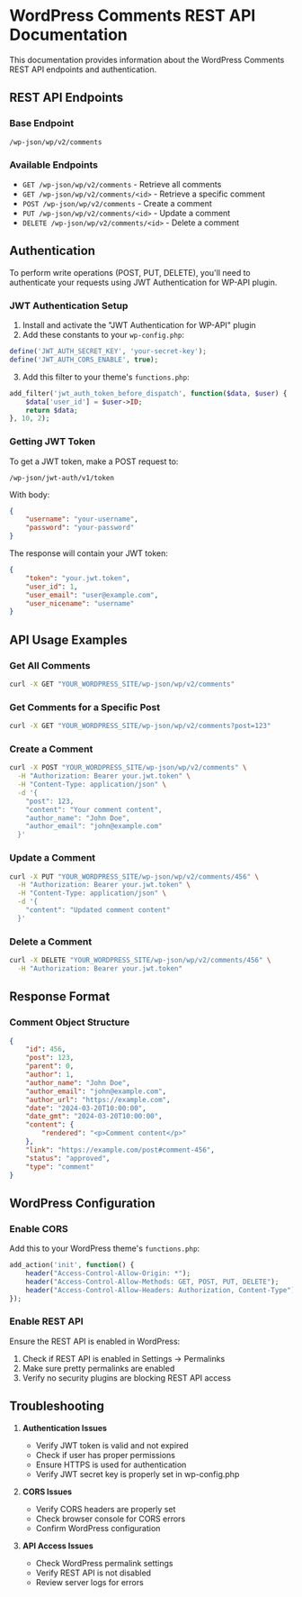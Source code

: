 # WordPress Comments REST API Documentation

This documentation provides information about the WordPress Comments REST API endpoints and authentication.

## REST API Endpoints

### Base Endpoint
```
/wp-json/wp/v2/comments
```

### Available Endpoints

- `GET /wp-json/wp/v2/comments` - Retrieve all comments
- `GET /wp-json/wp/v2/comments/<id>` - Retrieve a specific comment
- `POST /wp-json/wp/v2/comments` - Create a comment
- `PUT /wp-json/wp/v2/comments/<id>` - Update a comment
- `DELETE /wp-json/wp/v2/comments/<id>` - Delete a comment

## Authentication

To perform write operations (POST, PUT, DELETE), you'll need to authenticate your requests using JWT Authentication for WP-API plugin.

### JWT Authentication Setup

1. Install and activate the "JWT Authentication for WP-API" plugin
2. Add these constants to your `wp-config.php`:
```php
define('JWT_AUTH_SECRET_KEY', 'your-secret-key');
define('JWT_AUTH_CORS_ENABLE', true);
```

3. Add this filter to your theme's `functions.php`:
```php
add_filter('jwt_auth_token_before_dispatch', function($data, $user) {
    $data['user_id'] = $user->ID;
    return $data;
}, 10, 2);
```

### Getting JWT Token

To get a JWT token, make a POST request to:
```
/wp-json/jwt-auth/v1/token
```

With body:
```json
{
    "username": "your-username",
    "password": "your-password"
}
```

The response will contain your JWT token:
```json
{
    "token": "your.jwt.token",
    "user_id": 1,
    "user_email": "user@example.com",
    "user_nicename": "username"
}
```

## API Usage Examples

### Get All Comments
```bash
curl -X GET "YOUR_WORDPRESS_SITE/wp-json/wp/v2/comments"
```

### Get Comments for a Specific Post
```bash
curl -X GET "YOUR_WORDPRESS_SITE/wp-json/wp/v2/comments?post=123"
```

### Create a Comment
```bash
curl -X POST "YOUR_WORDPRESS_SITE/wp-json/wp/v2/comments" \
  -H "Authorization: Bearer your.jwt.token" \
  -H "Content-Type: application/json" \
  -d '{
    "post": 123,
    "content": "Your comment content",
    "author_name": "John Doe",
    "author_email": "john@example.com"
  }'
```

### Update a Comment
```bash
curl -X PUT "YOUR_WORDPRESS_SITE/wp-json/wp/v2/comments/456" \
  -H "Authorization: Bearer your.jwt.token" \
  -H "Content-Type: application/json" \
  -d '{
    "content": "Updated comment content"
  }'
```

### Delete a Comment
```bash
curl -X DELETE "YOUR_WORDPRESS_SITE/wp-json/wp/v2/comments/456" \
  -H "Authorization: Bearer your.jwt.token"
```

## Response Format

### Comment Object Structure
```json
{
    "id": 456,
    "post": 123,
    "parent": 0,
    "author": 1,
    "author_name": "John Doe",
    "author_email": "john@example.com",
    "author_url": "https://example.com",
    "date": "2024-03-20T10:00:00",
    "date_gmt": "2024-03-20T10:00:00",
    "content": {
        "rendered": "<p>Comment content</p>"
    },
    "link": "https://example.com/post#comment-456",
    "status": "approved",
    "type": "comment"
}
```

## WordPress Configuration

### Enable CORS
Add this to your WordPress theme's `functions.php`:

```php
add_action('init', function() {
    header("Access-Control-Allow-Origin: *");
    header("Access-Control-Allow-Methods: GET, POST, PUT, DELETE");
    header("Access-Control-Allow-Headers: Authorization, Content-Type");
});
```

### Enable REST API
Ensure the REST API is enabled in WordPress:

1. Check if REST API is enabled in Settings → Permalinks
2. Make sure pretty permalinks are enabled
3. Verify no security plugins are blocking REST API access

## Troubleshooting

1. **Authentication Issues**
   - Verify JWT token is valid and not expired
   - Check if user has proper permissions
   - Ensure HTTPS is used for authentication
   - Verify JWT secret key is properly set in wp-config.php

2. **CORS Issues**
   - Verify CORS headers are properly set
   - Check browser console for CORS errors
   - Confirm WordPress configuration

3. **API Access Issues**
   - Check WordPress permalink settings
   - Verify REST API is not disabled
   - Review server logs for errors
